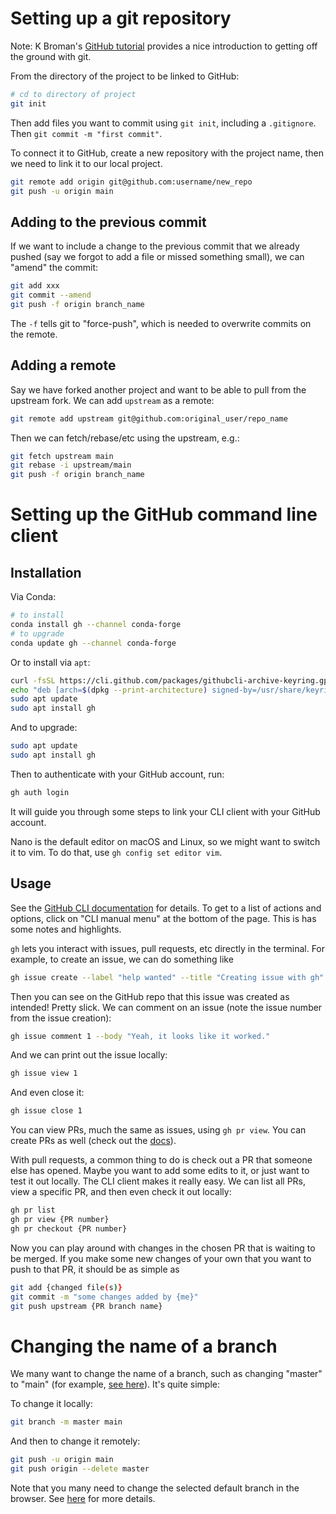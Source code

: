 # Setting up a git repository

Note: K Broman's [GitHub
tutorial](https://kbroman.org/github_tutorial/pages/init.html) provides a nice
introduction to getting off the ground with git.

From the directory of the project to be linked to GitHub:

```sh
# cd to directory of project
git init
```

Then add files you want to commit using ``git init``, including
a ``.gitignore``. Then ``git commit -m "first commit"``.

To connect it to GitHub, create a new repository with the project name, then we
need to link it to our local project.

```sh
git remote add origin git@github.com:username/new_repo
git push -u origin main
```

## Adding to the previous commit

If we want to include a change to the previous commit that we already pushed
(say we forgot to add a file or missed something small), we can "amend" the
commit:

```sh
git add xxx
git commit --amend
git push -f origin branch_name
```

The ``-f`` tells git to "force-push", which is needed to overwrite commits on
the remote.

## Adding a remote

Say we have forked another project and want to be able to pull from the
upstream fork. We can add ``upstream`` as a remote:

```sh
git remote add upstream git@github.com:original_user/repo_name
```

Then we can fetch/rebase/etc using the upstream, e.g.:

```sh
git fetch upstream main
git rebase -i upstream/main
git push -f origin branch_name
```

# Setting up the GitHub command line client

## Installation

Via Conda:

```sh
# to install
conda install gh --channel conda-forge
# to upgrade
conda update gh --channel conda-forge
```

Or to install via ``apt``:

```sh
curl -fsSL https://cli.github.com/packages/githubcli-archive-keyring.gpg | sudo gpg --dearmor -o /usr/share/keyrings/githubcli-archive-keyring.gpg
echo "deb [arch=$(dpkg --print-architecture) signed-by=/usr/share/keyrings/githubcli-archive-keyring.gpg] https://cli.github.com/packages stable main" | sudo tee /etc/apt/sources.list.d/github-cli.list > /dev/null
sudo apt update
sudo apt install gh
```

And to upgrade:

```sh
sudo apt update
sudo apt install gh
```

Then to authenticate with your GitHub account, run:

```sh
gh auth login
```

It will guide you through some steps to link your CLI client with your GitHub
account.

Nano is the default editor on macOS and Linux, so we might want to switch it to
vim. To do that, use ``gh config set editor vim``.

## Usage

See the [GitHub CLI documentation](https://cli.github.com/manual/) for details.
To get to a list of actions and options, click on "CLI manual menu" at the
bottom of the page. This is has some notes and highlights.

``gh`` lets you interact with issues, pull requests, etc directly in the
terminal. For example, to create an issue, we can do something like

```sh
gh issue create --label "help wanted" --title "Creating issue with gh" --body "Did this work?"
```

Then you can see on the GitHub repo that this issue was created as intended!
Pretty slick. We can comment on an issue (note the issue number from the
issue creation):

```sh
gh issue comment 1 --body "Yeah, it looks like it worked."
```

And we can print out the issue locally:

```sh
gh issue view 1
```

And even close it:

```sh
gh issue close 1
```

You can view PRs, much the same as issues, using ``gh pr view``. You can create
PRs as well (check out the [docs](https://cli.github.com/manual/gh_pr_create)).

With pull requests, a common thing to do is check out a PR that someone else
has opened. Maybe you want to add some edits to it, or just want to test it out
locally. The CLI client makes it really easy. We can list all PRs, view
a specific PR, and then even check it out locally:

```sh
gh pr list
gh pr view {PR number}
gh pr checkout {PR number}
```

Now you can play around with changes in the chosen PR that is waiting to be
merged. If you make some new changes of your own that you want to push to
that PR, it should be as simple as

```sh
git add {changed file(s)}
git commit -m "some changes added by {me}"
git push upstream {PR branch name}
```

# Changing the name of a branch

We many want to change the name of a branch, such as changing "master" to "main" (for example,
[see here](https://sfconservancy.org/news/2020/jun/23/gitbranchname/)). It's quite simple:

To change it locally:

```sh
git branch -m master main
```

And then to change it remotely:

```sh
git push -u origin main
git push origin --delete master
```

Note that you many need to change the selected default branch in the browser.
See [here](https://www.git-tower.com/learn/git/faq/git-rename-master-to-main) for more details.
